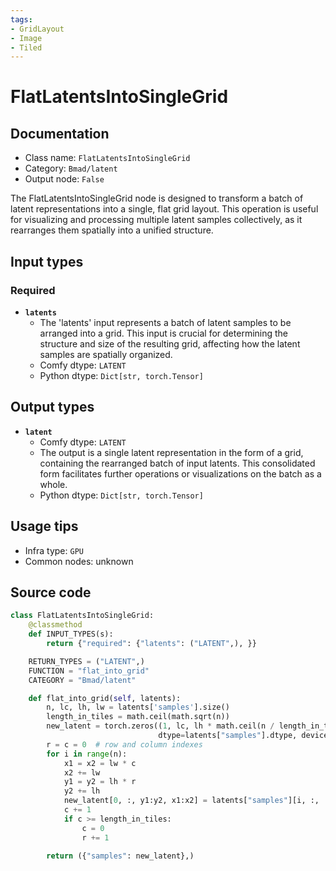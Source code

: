 ```yaml
---
tags:
- GridLayout
- Image
- Tiled
---
```


# FlatLatentsIntoSingleGrid
## Documentation
- Class name: `FlatLatentsIntoSingleGrid`
- Category: `Bmad/latent`
- Output node: `False`

The FlatLatentsIntoSingleGrid node is designed to transform a batch of latent representations into a single, flat grid layout. This operation is useful for visualizing and processing multiple latent samples collectively, as it rearranges them spatially into a unified structure.
## Input types
### Required
- **`latents`**
    - The 'latents' input represents a batch of latent samples to be arranged into a grid. This input is crucial for determining the structure and size of the resulting grid, affecting how the latent samples are spatially organized.
    - Comfy dtype: `LATENT`
    - Python dtype: `Dict[str, torch.Tensor]`
## Output types
- **`latent`**
    - Comfy dtype: `LATENT`
    - The output is a single latent representation in the form of a grid, containing the rearranged batch of input latents. This consolidated form facilitates further operations or visualizations on the batch as a whole.
    - Python dtype: `Dict[str, torch.Tensor]`
## Usage tips
- Infra type: `GPU`
- Common nodes: unknown


## Source code
```python
class FlatLatentsIntoSingleGrid:
    @classmethod
    def INPUT_TYPES(s):
        return {"required": {"latents": ("LATENT",), }}

    RETURN_TYPES = ("LATENT",)
    FUNCTION = "flat_into_grid"
    CATEGORY = "Bmad/latent"

    def flat_into_grid(self, latents):
        n, lc, lh, lw = latents['samples'].size()
        length_in_tiles = math.ceil(math.sqrt(n))
        new_latent = torch.zeros((1, lc, lh * math.ceil(n / length_in_tiles), lw * length_in_tiles),
                                 dtype=latents["samples"].dtype, device=latents["samples"].device)
        r = c = 0  # row and column indexes
        for i in range(n):
            x1 = x2 = lw * c
            x2 += lw
            y1 = y2 = lh * r
            y2 += lh
            new_latent[0, :, y1:y2, x1:x2] = latents["samples"][i, :, :, :]
            c += 1
            if c >= length_in_tiles:
                c = 0
                r += 1

        return ({"samples": new_latent},)

```
